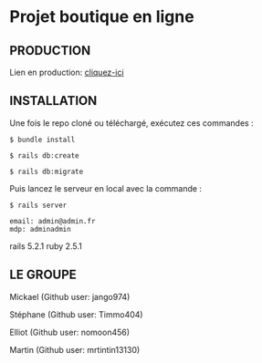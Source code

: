 # Projet boutique en ligne

## PRODUCTION

Lien en production: [cliquez-ici]()

## INSTALLATION

Une fois le repo cloné ou téléchargé, exécutez ces commandes :

```
$ bundle install
```
```
$ rails db:create
```
```
$ rails db:migrate
```
Puis lancez le serveur en local avec la commande :
```
$ rails server
```
```
email: admin@admin.fr
mdp: adminadmin
```
rails 5.2.1
ruby 2.5.1

## LE GROUPE

Mickael (Github user: jango974)

Stéphane (Github user: Timmo404)

Elliot (Github user: nomoon456)

Martin (Github user: mrtintin13130)
